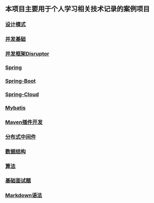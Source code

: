 
##   本项目主要用于个人学习相关技术记录的案例项目
### [设计模式](./xfc-design-patterns/README.MD)
### [并发基础](./xfc-current-learning/README.MD)
### [并发框架Disruptor](disruptor.md)
### [Spring](./xfc-spring-learning/readme.md)
### [Spring-Boot](./springboot-learning/readme.md)
### [Spring-Cloud](./xfc-spring-boot-cloud/README.MD)
### [Mybatis](./xfc-mybatis-learning/mybatis-基础知识.md)
### [Maven插件开发](./xfc-maven-plugin/maven-pluging.md)
### [分布式中间件](./xfc-distributed-learning/distributed.md)
### [数据结构](./xfc-data-structure/readme.md)
### [算法](./xfc-algorithm/readme.md)
### [基础面试题](./xfc-interview/readme.md)
### [Markdown语法](./GRAMMER.MD)


